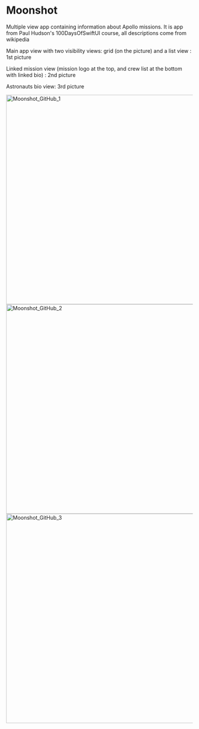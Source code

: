 # Moonshot
Multiple view app containing information about Apollo missions.
It is app from Paul Hudson's 100DaysOfSwiftUI course, all descriptions come from wikipedia

Main app view with two visibility views: grid (on the picture) and a list view : 1st picture

Linked mission view (mission logo at the top, and crew list at the bottom with linked bio) : 2nd picture

Astronauts bio view: 3rd picture


<img width="565" alt="Moonshot_GitHub_1" src="https://user-images.githubusercontent.com/111381938/225439718-b909542d-5747-4a4d-81c0-9e6dee2bc2f5.png">
<img width="565" alt="Moonshot_GitHub_2" src="https://user-images.githubusercontent.com/111381938/225439723-7fb1072e-bd40-44b6-94e4-8350e0f803e5.png">
<img width="565" alt="Moonshot_GitHub_3" src="https://user-images.githubusercontent.com/111381938/225439715-233a4657-799f-46c8-84cf-5b9db5b57a3e.png">
